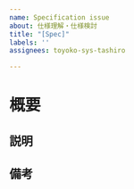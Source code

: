 ```yaml
---
name: Specification issue
about: 仕様理解・仕様検討
title: "[Spec]"
labels: ''
assignees: toyoko-sys-tashiro

---
```


# 概要



## 説明



## 備考
